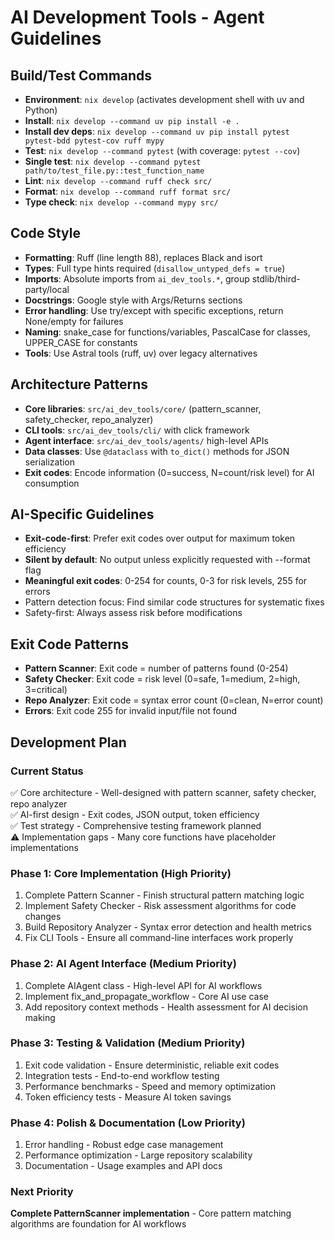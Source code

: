 # AI Development Tools - Agent Guidelines

## Build/Test Commands
- **Environment**: `nix develop` (activates development shell with uv and Python)
- **Install**: `nix develop --command uv pip install -e .`
- **Install dev deps**: `nix develop --command uv pip install pytest pytest-bdd pytest-cov ruff mypy`
- **Test**: `nix develop --command pytest` (with coverage: `pytest --cov`)
- **Single test**: `nix develop --command pytest path/to/test_file.py::test_function_name`
- **Lint**: `nix develop --command ruff check src/`
- **Format**: `nix develop --command ruff format src/`
- **Type check**: `nix develop --command mypy src/`

## Code Style
- **Formatting**: Ruff (line length 88), replaces Black and isort
- **Types**: Full type hints required (`disallow_untyped_defs = true`)
- **Imports**: Absolute imports from `ai_dev_tools.*`, group stdlib/third-party/local
- **Docstrings**: Google style with Args/Returns sections
- **Error handling**: Use try/except with specific exceptions, return None/empty for failures
- **Naming**: snake_case for functions/variables, PascalCase for classes, UPPER_CASE for constants
- **Tools**: Use Astral tools (ruff, uv) over legacy alternatives

## Architecture Patterns
- **Core libraries**: `src/ai_dev_tools/core/` (pattern_scanner, safety_checker, repo_analyzer)
- **CLI tools**: `src/ai_dev_tools/cli/` with click framework
- **Agent interface**: `src/ai_dev_tools/agents/` high-level APIs
- **Data classes**: Use `@dataclass` with `to_dict()` methods for JSON serialization
- **Exit codes**: Encode information (0=success, N=count/risk level) for AI consumption

## AI-Specific Guidelines
- **Exit-code-first**: Prefer exit codes over output for maximum token efficiency
- **Silent by default**: No output unless explicitly requested with --format flag
- **Meaningful exit codes**: 0-254 for counts, 0-3 for risk levels, 255 for errors
- Pattern detection focus: Find similar code structures for systematic fixes
- Safety-first: Always assess risk before modifications

## Exit Code Patterns
- **Pattern Scanner**: Exit code = number of patterns found (0-254)
- **Safety Checker**: Exit code = risk level (0=safe, 1=medium, 2=high, 3=critical)
- **Repo Analyzer**: Exit code = syntax error count (0=clean, N=error count)
- **Errors**: Exit code 255 for invalid input/file not found

## Development Plan

### Current Status
✅ Core architecture - Well-designed with pattern scanner, safety checker, repo analyzer  
✅ AI-first design - Exit codes, JSON output, token efficiency  
✅ Test strategy - Comprehensive testing framework planned  
⚠️ Implementation gaps - Many core functions have placeholder implementations  

### Phase 1: Core Implementation (High Priority)
1. Complete Pattern Scanner - Finish structural pattern matching logic
2. Implement Safety Checker - Risk assessment algorithms for code changes  
3. Build Repository Analyzer - Syntax error detection and health metrics
4. Fix CLI Tools - Ensure all command-line interfaces work properly

### Phase 2: AI Agent Interface (Medium Priority)  
1. Complete AIAgent class - High-level API for AI workflows
2. Implement fix_and_propagate_workflow - Core AI use case
3. Add repository context methods - Health assessment for AI decision making

### Phase 3: Testing & Validation (Medium Priority)
1. Exit code validation - Ensure deterministic, reliable exit codes
2. Integration tests - End-to-end workflow testing
3. Performance benchmarks - Speed and memory optimization
4. Token efficiency tests - Measure AI token savings

### Phase 4: Polish & Documentation (Low Priority)
1. Error handling - Robust edge case management
2. Performance optimization - Large repository scalability  
3. Documentation - Usage examples and API docs

### Next Priority
**Complete PatternScanner implementation** - Core pattern matching algorithms are foundation for AI workflows